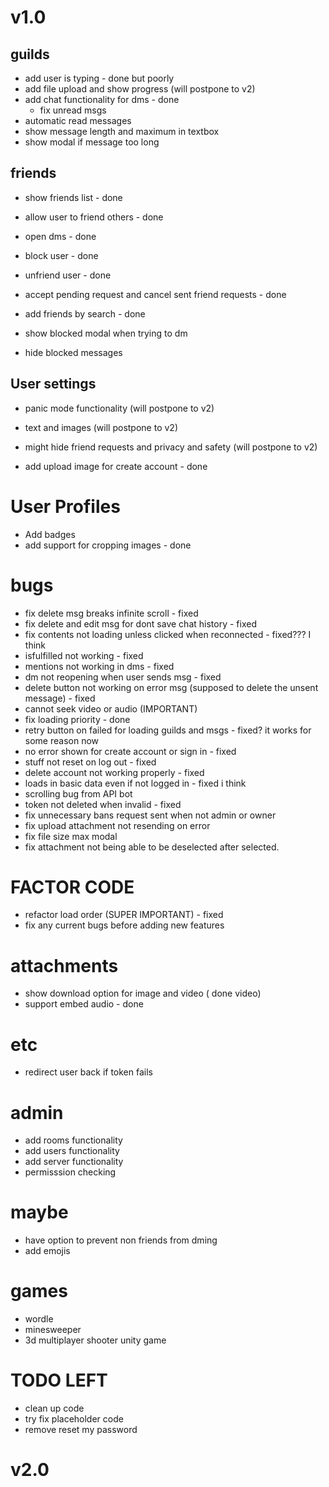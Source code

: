 # v1.0

## guilds

- add user is typing - done but poorly
- add file upload and show progress (will postpone to v2)
- add chat functionality for dms - done
  - fix unread msgs
- automatic read messages
- show message length and maximum in textbox
- show modal if message too long

## friends

- show friends list - done
- allow user to friend others - done
- open dms - done
- block user - done
- unfriend user - done
- accept pending request and cancel sent friend requests - done
- add friends by search - done

- show blocked modal when trying to dm
- hide blocked messages

## User settings

- panic mode functionality (will postpone to v2)
- text and images (will postpone to v2)
- might hide friend requests and privacy and safety (will postpone to v2)

- add upload image for create account - done

# User Profiles

- Add badges
- add support for cropping images - done

# bugs

- fix delete msg breaks infinite scroll - fixed
- fix delete and edit msg for dont save chat history - fixed
- fix contents not loading unless clicked when reconnected - fixed??? I think
- isfulfilled not working - fixed
- mentions not working in dms - fixed
- dm not reopening when user sends msg - fixed
- delete button not working on error msg (supposed to delete the unsent message) - fixed
- cannot seek video or audio (IMPORTANT)
- fix loading priority - done
- retry button on failed for loading guilds and msgs - fixed? it works for some reason now
- no error shown for create account or sign in - fixed
- stuff not reset on log out - fixed
- delete account not working properly - fixed
- loads in basic data even if not logged in - fixed i think
- scrolling bug from API bot
- token not deleted when invalid - fixed
- fix unnecessary bans request sent when not admin or owner
- fix upload attachment not resending on error
- fix file size max modal
- fix attachment not being able to be deselected after selected.

# FACTOR CODE
- refactor load order (SUPER IMPORTANT) - fixed
- fix any current bugs before adding new features

# attachments

- show download option for image and video ( done video)
- support embed audio - done

# etc

- redirect user back if token fails

# admin

- add rooms functionality
- add users functionality
- add server functionality
- permisssion checking

# maybe

- have option to prevent non friends from dming
- add emojis

# games

- wordle
- minesweeper
- 3d multiplayer shooter unity game

# TODO LEFT

- clean up code
- try fix placeholder code
- remove reset my password

# v2.0
